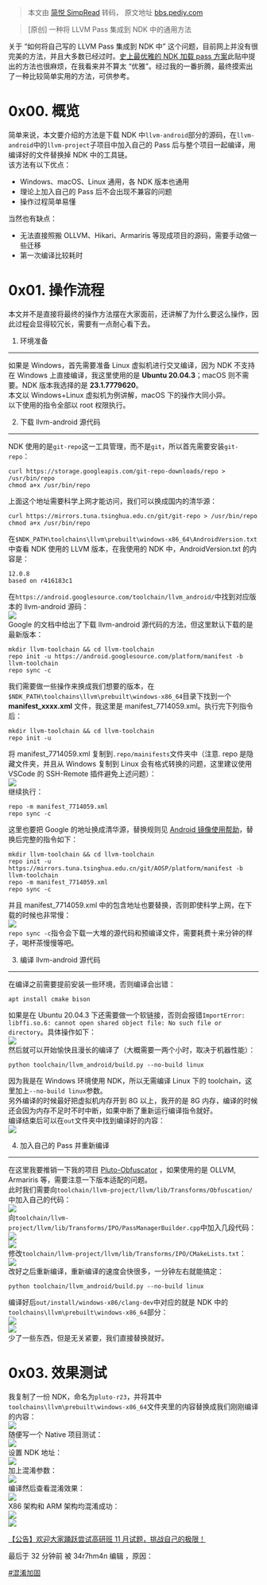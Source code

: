 > 本文由 [简悦 SimpRead](http://ksria.com/simpread/) 转码， 原文地址 [bbs.pediy.com](https://bbs.pediy.com/thread-271271.htm)

> [原创] 一种将 LLVM Pass 集成到 NDK 中的通用方法

关于 “如何将自己写的 LLVM Pass 集成到 NDK 中” 这个问题，目前网上并没有很完美的方法，并且大多数已经过时。[史上最优雅的 NDK 加载 pass 方案](https://xz.aliyun.com/t/6643#toc-6)此贴中提出的方法也很麻烦，在我看来并不算太 “优雅”。经过我的一番折腾，最终摸索出了一种比较简单实用的方法，可供参考。

0x00. 概览
========

简单来说，本文要介绍的方法是下载 NDK 中`llvm-android`部分的源码，在`llvm-android`中的`llvm-project`子项目中加入自己的 Pass 后与整个项目一起编译，用编译好的文件替换掉 NDK 中的工具链。  
该方法有以下优点：

*   Windows、macOS、Linux 通用，各 NDK 版本也通用
*   理论上加入自己的 Pass 后不会出现不兼容的问题
*   操作过程简单易懂

当然也有缺点：

*   无法直接照搬 OLLVM、Hikari、Armariris 等现成项目的源码，需要手动做一些迁移
*   第一次编译比较耗时

0x01. 操作流程
==========

本文并不是直接将最终的操作方法摆在大家面前，还讲解了为什么要这么操作，因此过程会显得较冗长，需要有一点耐心看下去。

1. 环境准备
-------

如果是 Windows，首先需要准备 Linux 虚拟机进行交叉编译，因为 NDK 不支持在 Windows 上直接编译，我这里使用的是 **Ubuntu 20.04.3**；macOS 则不需要。NDK 版本我选择的是 **23.1.7779620**。  
本文以 Windows+Linux 虚拟机为例讲解，macOS 下的操作大同小异。  
以下使用的指令全部以 root 权限执行。

2. 下载 llvm-android 源代码
----------------------

NDK 使用的是`git-repo`这一工具管理，而不是`git`，所以首先需要安装`git-repo`：

```
curl https://storage.googleapis.com/git-repo-downloads/repo > /usr/bin/repo
chmod a+x /usr/bin/repo

```

上面这个地址需要科学上网才能访问，我们可以换成国内的清华源：

```
curl https://mirrors.tuna.tsinghua.edu.cn/git/git-repo > /usr/bin/repo
chmod a+x /usr/bin/repo

```

在`$NDK_PATH\toolchains\llvm\prebuilt\windows-x86_64\AndroidVersion.txt`中查看 NDK 使用的 LLVM 版本，在我使用的 NDK 中，AndroidVersion.txt 的内容是：

```
12.0.8
based on r416183c1

```

在`https://android.googlesource.com/toolchain/llvm_android/`中找到对应版本的 llvm-android 源码：  
![](https://bbs.pediy.com/upload/attach/202201/910514_AY6XK8JRE7TF4TV.png)  
Google 的文档中给出了下载 llvm-android 源代码的方法，但这里默认下载的是最新版本：

```
mkdir llvm-toolchain && cd llvm-toolchain
repo init -u https://android.googlesource.com/platform/manifest -b llvm-toolchain
repo sync -c

```

我们需要做一些操作来换成我们想要的版本，在`$NDK_PATH\toolchains\llvm\prebuilt\windows-x86_64`目录下找到一个 **manifest_xxxx.xml** 文件，我这里是 manifest_7714059.xml。执行完下列指令后：

```
mkdir llvm-toolchain && cd llvm-toolchain
repo init -u

```

将 manifest_7714059.xml 复制到`.repo/mainifests`文件夹中（注意. repo 是隐藏文件夹，并且从 Windows 复制到 Linux 会有格式转换的问题，这里建议使用 VSCode 的 SSH-Remote 插件避免上述问题）：  
![](https://bbs.pediy.com/upload/attach/202201/910514_7JRCVD7UTBZAHGG.png)  
继续执行：

```
repo -m manifest_7714059.xml
repo sync -c

```

这里也要把 Google 的地址换成清华源，替换规则见 [Android 镜像使用帮助](https://mirrors.tuna.tsinghua.edu.cn/help/AOSP/)，替换后完整的指令如下：

```
mkdir llvm-toolchain && cd llvm-toolchain
repo init -u
https://mirrors.tuna.tsinghua.edu.cn/git/AOSP/platform/manifest -b llvm-toolchain
repo -m manifest_7714059.xml
repo sync -c

```

并且 manifest_7714059.xml 中的包含地址也要替换，否则即使科学上网，在下载的时候也非常慢：  
![](https://bbs.pediy.com/upload/attach/202201/910514_SBFKTMWCMUKQKA2.png)  
`repo sync -c`指令会下载一大堆的源代码和预编译文件，需要耗费十来分钟的样子，喝杯茶慢慢等吧。

3. 编译 llvm-android 源代码
----------------------

在编译之前需要提前安装一些环境，否则编译会出错：

```
apt install cmake bison

```

如果是在 Ubuntu 20.04.3 下还需要做一个软链接，否则会报错`ImportError: libffi.so.6: cannot open shared object file: No such file or directory`。具体操作如下：  
![](https://bbs.pediy.com/upload/attach/202201/910514_A867QTEZ993UG2B.png)  
然后就可以开始愉快且漫长的编译了（大概需要一两个小时，取决于机器性能）：

```
python toolchain/llvm_android/build.py --no-build linux

```

因为我是在 Windows 环境使用 NDK，所以无需编译 Linux 下的 toolchain，这里加上`--no-build linux`参数。  
另外编译的时候最好把虚拟机内存开到 8G 以上，我开的是 8G 内存，编译的时候还会因为内存不足时不时中断，如果中断了重新运行编译指令就好。  
编译结束后可以在`out`文件夹中找到编译好的内容：  
![](https://bbs.pediy.com/upload/attach/202201/910514_R7RWFYGVBQMW7A3.png)

4. 加入自己的 Pass 并重新编译
-------------------

在这里我要推销一下我的项目 [Pluto-Obfuscator](https://github.com/bluesadi/Pluto-Obfuscator) ，如果使用的是 OLLVM, Armariris 等，需要注意一下版本适配的问题。  
此时我们需要向`toolchain/llvm-project/llvm/lib/Transforms/Obfuscation/`中加入自己的代码：  
![](https://bbs.pediy.com/upload/attach/202201/910514_CSAMC5FEB58ZMER.png)  
向`toolchain/llvm-project/llvm/lib/Transforms/IPO/PassManagerBuilder.cpp`中加入几段代码：  
![](https://bbs.pediy.com/upload/attach/202201/910514_J6QKXBPJFSDRU5J.png)  
![](https://bbs.pediy.com/upload/attach/202201/910514_3SVJCCZ72JJZFXN.png)  
修改`toolchain/llvm-project/llvm/lib/Transforms/IPO/CMakeLists.txt`：  
![](https://bbs.pediy.com/upload/attach/202201/910514_GW3D8ZDYAH5AVB4.png)  
改好之后重新编译，重新编译的速度会快很多，一分钟左右就能搞定：

```
python toolchain/llvm_android/build.py --no-build linux

```

编译好后`out/install/windows-x86/clang-dev`中对应的就是 NDK 中的`toolchains\llvm\prebuilt\windows-x86_64`部分：  
![](https://bbs.pediy.com/upload/attach/202201/910514_RRUVB62M3JTY2P7.png)  
![](https://bbs.pediy.com/upload/attach/202201/910514_SY5BZFEGQJFZU8B.png)  
少了一些东西，但是无关紧要，我们直接替换就好。

0x03. 效果测试
==========

我复制了一份 NDK，命名为`pluto-r23`，并将其中`toolchains\llvm\prebuilt\windows-x86_64`文件夹里的内容替换成我们刚刚编译的内容：  
![](https://bbs.pediy.com/upload/attach/202201/910514_DMP3VGWK95PQBQ3.png)  
随便写一个 Native 项目测试：  
![](https://bbs.pediy.com/upload/attach/202201/910514_QBUPNU4SWPSVUM8.png)  
设置 NDK 地址：  
![](https://bbs.pediy.com/upload/attach/202201/910514_C58B46UCRAT7AAJ.png)  
加上混淆参数：  
![](https://bbs.pediy.com/upload/attach/202201/910514_US9TWRXSRVVPHD2.png)  
编译然后查看混淆效果：  
![](https://bbs.pediy.com/upload/attach/202201/910514_RVXUDY54976MTJW.png)  
X86 架构和 ARM 架构均混淆成功：  
![](https://bbs.pediy.com/upload/attach/202201/910514_R8M3GX94WHWSM88.png)  
![](https://bbs.pediy.com/upload/attach/202201/910514_EPZ2SXZQ33JHMAT.png)

[【公告】欢迎大家踊跃尝试高研班 11 月试题，挑战自己的极限！](https://bbs.pediy.com/thread-270220.htm)

最后于 32 分钟前 被 34r7hm4n 编辑 ，原因：

[#混淆加固](forum-161-1-121.htm)